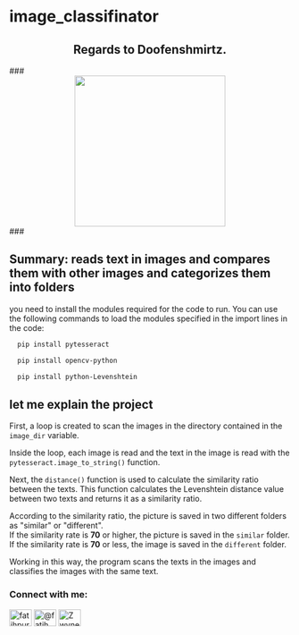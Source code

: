# image_classifinator

<h2 align="center">Regards to Doofenshmirtz.</h2>
###
<br clear="both">

<div align="center">
  <img height="270" src="https://64.media.tumblr.com/a3572e5023605f19085461b7d7846c6d/tumblr_n2pmq8yjwz1r38f9do1_500.gifv"  />
</div>
###



## Summary: reads text in images and compares them with other images and categorizes them into folders

you need to install the modules required for the code to run. 
You can use the following commands to load the modules specified
in the import lines in the code:

```bash
  pip install pytesseract
```
```bash
  pip install opencv-python
```
```bash
  pip install python-Levenshtein
```

## let me explain the project
First, a loop is created to scan the images in the directory contained in the `image_dir` variable.

Inside the loop, each image is read and the text in the image is read with the `pytesseract.image_to_string()` function.

Next, the `distance()` function is used to calculate the similarity ratio between the texts. 
This function calculates the Levenshtein distance value between two texts and returns it as a similarity ratio.

According to the similarity ratio, the picture is saved in two different folders as "similar" or "different". <br/>
If the similarity rate is **70** or higher, the picture is saved in the `similar` folder. <br/>
If the similarity rate is **70** or less, the image is saved in the `different` folder.

Working in this way, the program scans the texts in the images and classifies the images with the same text.

<h3 align="left">Connect with me:</h3>
<p align="left">
<a href="https://linkedin.com/in/fatihpurtas" target="blank"><img align="center" src="https://raw.githubusercontent.com/rahuldkjain/github-profile-readme-generator/master/src/images/icons/Social/linked-in-alt.svg" alt="fatihpurtas" height="30" width="40" /></a>
<a href="https://medium.com/@fatih.purtas" target="blank"><img align="center" src="https://raw.githubusercontent.com/rahuldkjain/github-profile-readme-generator/master/src/images/icons/Social/medium.svg" alt="@fatih.purtas" height="30" width="40" /></a>
<a href="https://discord.gg/Zwynex#3506" target="blank"><img align="center" src="https://raw.githubusercontent.com/rahuldkjain/github-profile-readme-generator/master/src/images/icons/Social/discord.svg" alt="Zwynex#3506" height="30" width="40" /></a>
</p>
